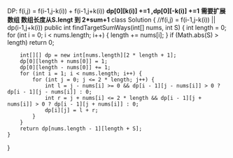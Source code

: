 DP:
f(i,j) = f(i-1,j-k(i)) + f(i-1,j+k(i))
**dp[0][k(i)] +=1 ,dp[0][-k(i)] +=1**
**需要扩展数组 数组长度从S.lengt 到 2*sum+1**
class Solution {
    //f(i,j) = f(i-1,j-k(i)) || dp(i-1,j+k(i))
    public int findTargetSumWays(int[] nums, int S) {
        int length = 0;
        for (int i = 0; i < nums.length; i++) {
            length += nums[i];
        }
        if (Math.abs(S) > length) return 0;

        int[][] dp = new int[nums.length][2 * length + 1];
        dp[0][length + nums[0]] = 1;
        dp[0][length - nums[0]] += 1;
        for (int i = 1; i < nums.length; i++) {
            for (int j = 0; j <= 2 * length; j++) {
                int l = j - nums[i] >= 0 && dp[i - 1][j - nums[i]] > 0 ? dp[i - 1][j - nums[i]] : 0;
                int r = j + nums[i] <= 2 * length && dp[i - 1][j + nums[i]] > 0 ? dp[i - 1][j + nums[i]] : 0;
                dp[i][j] = l + r;
            }
        }
        return dp[nums.length - 1][length + S];
    }

}